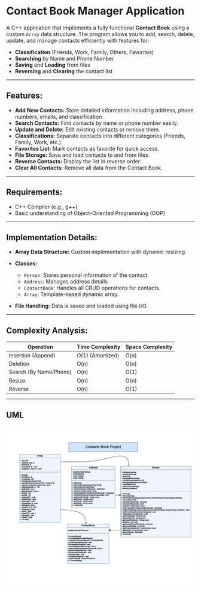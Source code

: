 #  Contact Book Manager Application 

 A C++ application that implements a fully functional **Contact Book** using a custom `Array` data structure. The program allows you to add, search, delete, update, and manage contacts efficiently with features for:

- **Classification** (Friends, Work, Family, Others, Favorites)
- **Searching** by Name and Phone Number
- **Saving** and **Loading** from files
- **Reversing** and **Clearing** the contact list

---

##  **Features:**

* **Add New Contacts:** Store detailed information including address, phone numbers, emails, and classification.
* **Search Contacts:** Find contacts by name or phone number easily.
* **Update and Delete:** Edit existing contacts or remove them.
* **Classifications:** Separate contacts into different categories (Friends, Family, Work, etc.).
* **Favorites List:** Mark contacts as favorite for quick access.
* **File Storage:** Save and load contacts to and from files.
* **Reverse Contacts:** Display the list in reverse order.
* **Clear All Contacts:** Remove all data from the Contact Book.

---

## **Requirements:**

* C++ Compiler (e.g., g++)
* Basic understanding of Object-Oriented Programming (OOP)

---


##  **Implementation Details:**

* **Array Data Structure:** Custom implementation with dynamic resizing.
* **Classes:**

  * `Person`: Stores personal information of the contact.
  * `Address`: Manages address details.
  * `ContactBook`: Handles all CRUD operations for contacts.
  * `Array`: Template-based dynamic array.
* **File Handling:** Data is saved and loaded using file I/O.

---

##  **Complexity Analysis:**

| Operation              | Time Complexity  | Space Complexity |
| ---------------------- | ---------------- | ---------------- |
| Insertion (Append)     | O(1) (Amortized) | O(n)             |
| Deletion               | O(n)             | O(n)             |
| Search (By Name/Phone) | O(n)             | O(1)             |
| Resize                 | O(n)             | O(n)             |
| Reverse                | O(n)             | O(1)             |

---

## **UML**

![UML](Contact%20Book%20Manager\Contact%20UML.jpg)
